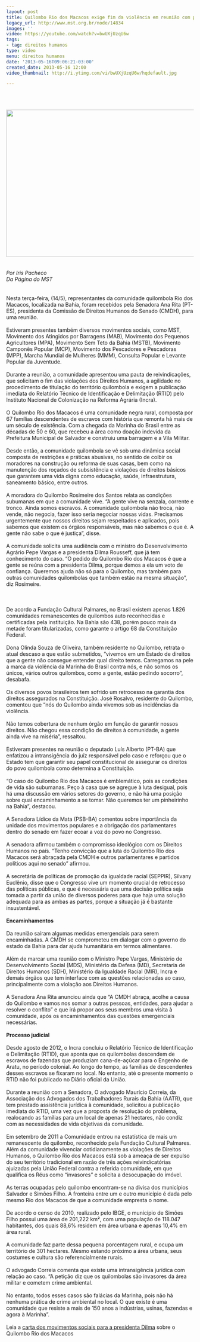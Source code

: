 ```yaml
---
layout: post
title: Quilombo Rio dos Macacos exige fim da violência em reunião com parlamentares
legacy_url: http://www.mst.org.br/node/14834
images: ''
video: https://youtube.com/watch?v=bwUXjUzqU6w
tags:
- tag: direitos humanos
type: video
menu: direitos humanos
date: '2013-05-16T09:06:21-03:00'
created_date: 2013-05-16 12:00
video_thumbnail: http://i.ytimg.com/vi/bwUXjUzqU6w/hqdefault.jpg

---
```

<p>&nbsp;</p><div><em><br></em></div><div><img src="http://www.mst.org.br/sites/default/files/rio macacos1.jpg" alt="" height="394" width="655"></div><div>&nbsp;</div><div><div>&nbsp;</div><div><em>Por Iris Pacheco</em></div><div><em>Da Página do MST</em></div><div>&nbsp;</div></div><div>&nbsp;</div><div>Nesta terça-feira, (14/5), representantes da comunidade quilombola Rio dos Macacos, localizada na Bahia, foram recebidos pela Senadora Ana Rita (PT-ES), presidenta da Comissão de Direitos Humanos do Senado (CMDH), para uma reunião.&nbsp;</div><div>&nbsp;</div><div>Estiveram presentes também diversos movimentos sociais, como MST, Movimento dos Atingidos por Barragens (MAB), Movimento dos Pequenos Agricultores (MPA), Movimento Sem Teto da Bahia (MSTB), Movimento Camponês Popular (MCP), Movimento dos Pescadores e Pescadoras (MPP), Marcha Mundial de Mulheres (MMM),&nbsp;Consulta Popular e Levante Popular da Juventude.</div><div>&nbsp;</div><div>Durante a reunião, a comunidade apresentou uma pauta de reivindicações, que solicitam o fim das violações dos Direitos Humanos, a agilidade no procedimento de titulação do território quilombola e exigem a publicação imediata do Relatório Técnico de Identificação e Delimitação (RTID) pelo Instituto Nacional de Colonização na Reforma Agrária (Incra).</div><div>&nbsp;</div><div>O Quilombo Rio dos Macacos é uma comunidade negra rural, composta por 67 famílias descendentes de escravos com história que remonta há mais de um século de existência. Com a chegada da Marinha do Brasil entre as décadas de 50 e 60, que recebeu a área como doação indevida da Prefeitura Municipal de Salvador e construiu uma barragem e a Vila Militar.</div><div>&nbsp;</div><div>Desde então, a comunidade quilombola se vê sob uma dinâmica social composta de restrições e práticas abusivas, no sentido de coibir os moradores na construção ou reforma de suas casas, bem como na manutenção dos roçados de subsistência e violações de direitos básicos que garantem uma vida digna como educação, saúde, infraestrutura, saneamento básico, entre outros.</div><div>&nbsp;</div><div>A moradora do Quilombo Rosimeire dos Santos relata as condições subumanas em que a comunidade vive. “A gente vive na senzala, corrente e tronco. Ainda somos escravos. A&nbsp;comunidade quilombola não troca, não vende, não negocia, fazer isso seria negociar nossas vidas. Precisamos urgentemente que nossos direitos sejam respeitados e aplicados, pois sabemos que existem os órgãos responsáveis, mas não sabemos o que é. A gente não sabe o que é justiça”, disse.</div><div>&nbsp;</div><div>A comunidade solicita uma audiência com o ministro do Desenvolvimento Agrário Pepe Vargas e a presidenta Dilma Rousseff, que já tem conhecimento do caso. “O pedido do Quilombo Rio dos Macacos é que a gente se reúna com a presidenta Dilma, porque demos a ela um voto de confiança. Queremos ajuda não só para o Quilombo, mas também para outras comunidades quilombolas que também estão na mesma situação”, diz Rosimeire.</div><div><br><object data="http://www.youtube.com/v/bwUXjUzqU6w" type="application/x-shockwave-flash" height="500" width="600"><param name="data" value="http://www.youtube.com/v/bwUXjUzqU6w"><param name="src" value="http://www.youtube.com/v/bwUXjUzqU6w"></object>&nbsp;</div><div><br>De acordo a Fundação Cultural Palmares, no Brasil existem apenas 1.826 comunidades remanescentes de quilombos auto reconhecidas e certificadas pela instituição. Na Bahia são 438, porém pouco mais da metade foram titularizadas, como garante o artigo 68 da Constituição Federal.</div><div>&nbsp;</div><div>Dona Olinda Souza de Oliveira, também residente no Quilombo, retrata o atual descaso a que estão submetidos, “vivemos em um Estado de direitos que a gente não consegue entender qual direito temos. Carregamos na pele a marca da violência da Marinha do Brasil contra nós, e não somos os únicos, vários outros quilombos, como a gente, estão pedindo socorro”, desabafa.</div><div>&nbsp;</div><div>Os diversos povos brasileiros tem sofrido um retrocesso na garantia dos direitos assegurados na Constituição. José Rosalvo, residente do Quilombo, comentou que “nós do Quilombo ainda vivemos sob as incidências da violência.</div><div>&nbsp;</div><div>Não temos cobertura de nenhum órgão em função de garantir nossos direitos. Não chegou essa condição de direitos à comunidade, a gente ainda vive na miséria”, ressaltou.</div><div>&nbsp;</div><div>Estiveram presentes na reunião o deputado Luís Alberto (PT-BA) que enfatizou a intransigência do juíz responsável pelo caso e reforçou que o Estado tem que garantir seu papel constitucional de assegurar os direitos do povo quilombola como determina a Constituição.</div><div>&nbsp;</div><div>“O caso do Quilombo Rio dos Macacos é emblemático, pois as condições de vida são subumanas. Peço à casa que se agregue à luta desigual, pois há uma discussão em vários setores do governo, e não há uma posição sobre qual encaminhamento a se tomar. Não queremos ter um pinheirinho na Bahia”, destacou.</div><div>&nbsp;</div><div>A Senadora Lídice da Mata (PSB-BA) comentou sobre importância da unidade dos movimentos populares e a obrigação dos parlamentares dentro do senado em fazer ecoar a voz do povo no Congresso.</div><div>&nbsp;</div><div>A senadora afirmou também o compromisso ideológico com os Direitos Humanos no país. “Tenho convicção que a luta do Quilombo Rio dos Macacos será abraçada pela CMDH e outros parlamentares e partidos políticos aqui no senado” afirmou.</div><div>&nbsp;</div><div>A secretária de políticas de promoção da igualdade racial (SEPPIR), Silvany Euclênio, disse que o Congresso vive um momento crucial de retrocesso das políticas públicas, e que é necessária que uma decisão política seja tomada a partir da união de diversos poderes para que haja uma solução adequada para as ambas as partes, porque a situação já é bastante insustentável.</div><div>&nbsp;</div><div><strong>Encaminhamentos</strong></div><div>&nbsp;</div><div>Da reunião saíram algumas medidas emergenciais para serem encaminhadas. A CMDH se comprometeu em dialogar com o governo do estado da Bahia para dar ajuda humanitária em termos alimentares.</div><div>&nbsp;</div><div>Além de marcar uma reunião com o Ministro Pepe Vargas, Ministério de Desenvolvimento Social (MDS), Ministério da Defesa (MD), Secretaria de Direitos Humanos (SDH), Ministério da Igualdade Racial (MIR), Incra e demais órgãos que tem interface com as questões relacionadas ao caso, principalmente com a violação aos Direitos Humanos.</div><div>&nbsp;</div><div>A Senadora Ana Rita anunciou ainda que “A CMDH abraça, acolhe a causa do Quilombo e vamos nos somar a outras pessoas, entidades, para ajudar a resolver o conflito” e que irá propor aos seus membros uma visita à comunidade, após os encaminhamentos das questões emergenciais necessárias.</div><div>&nbsp;</div><div><strong>Processo judicial</strong></div><div>&nbsp;</div><div>Desde agosto de 2012, o Incra concluiu o Relatório Técnico de Identificação e Delimitação (RTID), que aponta que os quilombolas descendem de escravos de fazendas que produziam cana-de-açúcar para o Engenho de Aratu, no período colonial. Ao longo do tempo, as famílias de descendentes desses escravos se fixaram no local. No entanto, até o presente momento o RTID não foi publicado no Diário oficial da União.</div><div>&nbsp;</div><div>Durante a reunião com a Senadora, O advogado Maurício Correia, da Associação dos Advogados dos Trabalhadores Rurais da Bahia (AATR), que tem prestado assistência jurídica à comunidade, solicitou a publicação imediata do RTID, uma vez que a proposta de resolução do problema, realocando as famílias para um local de apenas 21 hectares, não condiz com as necessidades de vida objetivas da comunidade.</div><div>&nbsp;</div><div>Em setembro de 2011 a Comunidade entrou na estatística de mais um remanescente de quilombo, reconhecido pela Fundação Cultural Palmares. Além da comunidade vivenciar cotidianamente as violações de Direitos Humanos, o Quilombo Rio dos Macacos está sob a ameaça de ser expulso do seu território tradicional em razão de três ações reivindicatórias ajuizadas pela União Federal contra a referida comunidade, em que qualifica os Réus como “invasores” e solicita a desocupação do imóvel.</div><div>&nbsp;</div><div>As terras ocupadas pelo quilombo encontram-se na divisa dos municípios Salvador e Simões Filho. A fronteira entre um e outro município é dada pelo mesmo Rio dos Macacos de que a comunidade empresta o nome.</div><div>&nbsp;</div><div>De acordo o censo de 2010, realizado pelo IBGE, o município de Simões Filho possui uma área de 201,222 km², com uma população de 118.047 habitantes, dos quais 88,6% residem em área urbana e apenas 10,4% em área rural.</div><div>&nbsp;</div><div>A comunidade faz parte dessa pequena porcentagem rural, e ocupa um território de 301 hectares. Mesmo estando próximo a área urbana, seus costumes e cultura são referencialmente rurais.</div><div>&nbsp;</div><div>O advogado Correia comenta que existe uma intransigência jurídica com relação ao caso. “A petição diz que os quilombolas são invasores da área militar e cometem crime ambiental.</div><div>&nbsp;</div><div>No entanto, todos esses casos são falácias da Marinha, pois não há nenhuma prática de crime ambiental no local. O que existe é uma comunidade que resiste a mais de 150 anos a indústrias, usinas, fazendas e agora à Marinha”.<br><br></div><div>Leia a <a href="http://mst.org.br/sites/default/files/CARTA%20%C3%80%20PRESIDENTA%20DILMA%20SOBRE%20QUILOMBO.doc">carta dos movimentos sociais para a presidenta Dilma</a> sobre o Quilombo Rio dos Macacos<br><br><br></div>
